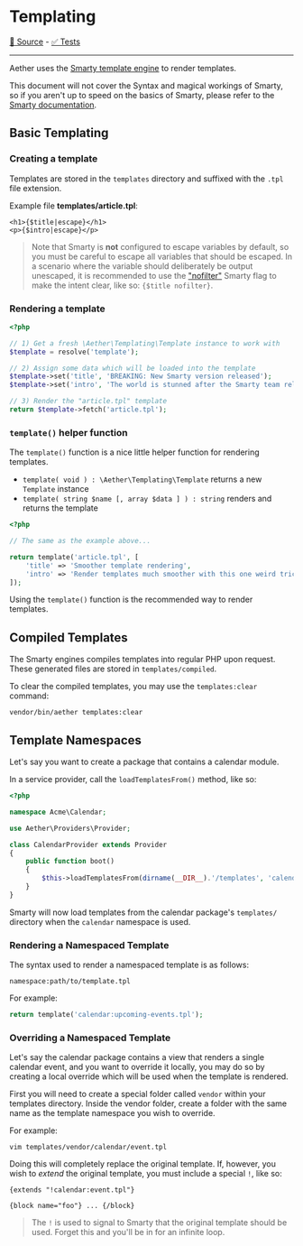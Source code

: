 # Templating

[💾 Source](https://git.tumedia.no/tumedia/aether/tree/master/src/Templating) - [✅ Tests](https://git.tumedia.no/tumedia/aether/tree/master/tests/Templating)

---

Aether uses the [Smarty template engine](https://www.smarty.net/) to render templates.

This document will not cover the Syntax and magical workings of Smarty, so if you aren't up to speed on the basics of Smarty, please refer to the [Smarty documentation](https://www.smarty.net/docs/en/).

## Basic Templating

### Creating a template

Templates are stored in the `templates` directory and suffixed with the `.tpl` file extension.

Example file **templates/article.tpl**:

``` smarty
<h1>{$title|escape}</h1>
<p>{$intro|escape}</p>
```

> Note that Smarty is **not** configured to escape variables by default, so you must be careful to escape all variables that should be escaped.
> In a scenario where the variable should deliberately be output unescaped, it is recommended to use the ["nofilter"](https://www.smarty.net/docs/en/variable.escape.html.tpl) Smarty flag to make the intent clear, like so: `{$title nofilter}`.

### Rendering a template

``` php
<?php

// 1) Get a fresh \Aether\Templating\Template instance to work with
$template = resolve('template');

// 2) Assign some data which will be loaded into the template
$template->set('title', 'BREAKING: New Smarty version released');
$template->set('intro', 'The world is stunned after the Smarty team released a new version');

// 3) Render the "article.tpl" template
return $template->fetch('article.tpl');
```

### `template()` helper function

The `template()` function is a nice little helper function for rendering templates.

* `template( void ) : \Aether\Templating\Template` returns a new `Template` instance
* `template( string $name [, array $data ] ) : string` renders and returns the template

``` php
<?php

// The same as the example above...

return template('article.tpl', [
    'title' => 'Smoother template rendering',
    'intro' => 'Render templates much smoother with this one weird trick',
]);
```

Using the `template()` function is the recommended way to render templates.

## Compiled Templates

The Smarty engines compiles templates into regular PHP upon request. These generated files are stored in `templates/compiled`.

To clear the compiled templates, you may use the `templates:clear` command:

```
vendor/bin/aether templates:clear
```

## Template Namespaces

Let's say you want to create a package that contains a calendar module.

In a service provider, call the `loadTemplatesFrom()` method, like so:

``` php
<?php

namespace Acme\Calendar;

use Aether\Providers\Provider;

class CalendarProvider extends Provider
{
    public function boot()
    {
        $this->loadTemplatesFrom(dirname(__DIR__).'/templates', 'calendar');
    }
}
```

Smarty will now load templates from the calendar package's `templates/` directory when the `calendar` namespace is used.

### Rendering a Namespaced Template

The syntax used to render a namespaced template is as follows:

```
namespace:path/to/template.tpl
```

For example:

``` php
return template('calendar:upcoming-events.tpl');
```

### Overriding a Namespaced Template

Let's say the calendar package contains a view that renders a single calendar event, and you want to override it locally, you may do so by creating a local override which will be used when the template is rendered.

First you will need to create a special folder called `vendor` within your templates directory. Inside the vendor folder, create a folder with the same name as the template namespace you wish to override.

For example:

```
vim templates/vendor/calendar/event.tpl
```

Doing this will completely replace the original template. If, however, you wish to *extend* the original template, you must include a special `!`, like so:

```
{extends "!calendar:event.tpl"}

{block name="foo"} ... {/block}
```

> The `!` is used to signal to Smarty that the original template should be used. Forget this and you'll be in for an infinite loop.
